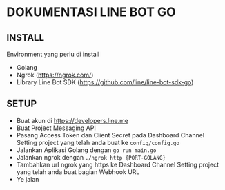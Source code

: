 # DOKUMENTASI LINE BOT GO

## INSTALL
Environment yang perlu di install
- Golang
- Ngrok (https://ngrok.com/)
- Library Line Bot SDK (https://github.com/line/line-bot-sdk-go)

## SETUP
- Buat akun di https://developers.line.me
- Buat Project Messaging API
- Pasang Access Token dan Client Secret pada Dashboard Channel Setting project yang telah anda buat ke `config/config.go`
- Jalankan Aplikasi Golang dengan `go run main.go`
- Jalankan ngrok dengan `./ngrok http {PORT-GOLANG}`
- Tambahkan url ngrok yang https ke Dashboard Channel Setting project yang telah anda buat bagian Webhook URL
- Ye jalan

